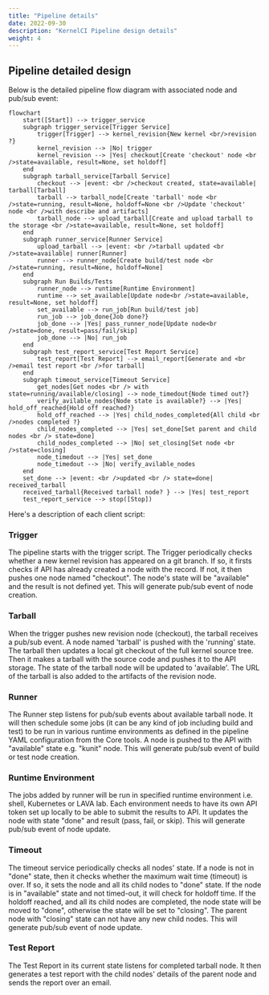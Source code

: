 ```yaml
---
title: "Pipeline details"
date: 2022-09-30
description: "KernelCI Pipeline design details"
weight: 4
---
```


## Pipeline detailed design

Below is the detailed pipeline flow diagram with associated node and pub/sub event:

```mermaid
flowchart
    start([Start]) --> trigger_service
    subgraph trigger_service[Trigger Service]
        trigger[Trigger] --> kernel_revision{New kernel <br/>revision ?}
        kernel_revision --> |No| trigger
        kernel_revision --> |Yes| checkout[Create 'checkout' node <br />state=available, result=None, set holdoff]
    end
    subgraph tarball_service[Tarball Service]
        checkout --> |event: <br />checkout created, state=available| tarball[Tarball]
        tarball --> tarball_node[Create 'tarball' node <br />state=running, result=None, holdoff=None <br />Update 'checkout' node <br />with describe and artifacts]
        tarball_node --> upload_tarball[Create and upload tarball to the storage <br />state=available, result=None, set holdoff]
    end
    subgraph runner_service[Runner Service]
        upload_tarball --> |event: <br />tarball updated <br />state=available| runner[Runner]
        runner --> runner_node[Create build/test node <br />state=running, result=None, holdoff=None]
    end
    subgraph Run Builds/Tests
        runner_node --> runtime[Runtime Environment]
        runtime --> set_available[Update node<br />state=available, result=None, set holdoff]
        set_available --> run_job[Run build/test job]
        run_job --> job_done{Job done?}       
        job_done --> |Yes| pass_runner_node[Update node<br />state=done, result=pass/fail/skip]
        job_done --> |No| run_job
    end
    subgraph test_report_service[Test Report Service]
        test_report[Test Report] --> email_report[Generate and <br />email test report <br />for tarball]
    end
    subgraph timeout_service[Timeout Service]
        get_nodes[Get nodes <br /> with state=running/available/closing] --> node_timedout{Node timed out?}
        verify_avilable_nodes{Node state is available?} --> |Yes| hold_off_reached{Hold off reached?}
        hold_off_reached --> |Yes| child_nodes_completed{All child <br />nodes completed ?}
        child_nodes_completed --> |Yes| set_done[Set parent and child nodes <br /> state=done]
        child_nodes_completed --> |No| set_closing[Set node <br />state=closing]
        node_timedout --> |Yes| set_done
        node_timedout --> |No| verify_avilable_nodes
    end
    set_done --> |event: <br />updated <br /> state=done| received_tarball
    received_tarball{Received tarball node? } --> |Yes| test_report
    test_report_service --> stop([Stop])
```

Here's a description of each client script:

### Trigger

The pipeline starts with the trigger script.
The Trigger periodically checks whether a new kernel revision has appeared
on a git branch.  If so, it firsts checks if API has already created a node with
the record. If not, it then pushes one node named "checkout". The node's state will be "available" and the result is not defined yet. This will generate pub/sub event of node creation.

### Tarball

When the trigger pushes new revision node (checkout), the tarball receives a pub/sub event. A node named 'tarball' is pushed with the 'running' state. The tarball then updates a local git checkout of the full kernel source tree.  Then it makes a tarball with the source code and pushes it to the API storage. The state of the tarball node will be updated to 'available'. The URL of the tarball is also added to the artifacts of the revision node.

### Runner

The Runner step listens for pub/sub events about available tarball node.  It will then schedule some jobs (it can be any kind of job including build and test) to be run in various runtime environments as defined in the pipeline YAML configuration from the Core tools. A node is pushed to the API with "available" state e.g. "kunit" node. This will generate pub/sub event of build or test node creation.

### Runtime Environment

The jobs added by runner will be run in specified runtime environment i.e. shell, Kubernetes or LAVA lab.
Each environment needs to have its own API token set up locally to be able to submit the results to API. It updates the node with state "done" and result (pass, fail, or skip). This will generate pub/sub event of node update.

### Timeout

The timeout service periodically checks all nodes' state. If a node is not in "done" state, then it checks whether the maximum wait time (timeout) is over. If so, it sets the node and all its child nodes to "done" state.
If the node is in "available" state and not timed-out, it will check for holdoff time. If the holdoff reached, and all its child nodes are completed, the node state will be moved to "done", otherwise the state will be set to "closing".
The parent node with "closing" state can not have any new child nodes.
This will generate pub/sub event of node update.

### Test Report

The Test Report in its current state listens for completed tarball node. It then generates a test report with the child nodes' details of the parent node and sends the report over an email.
